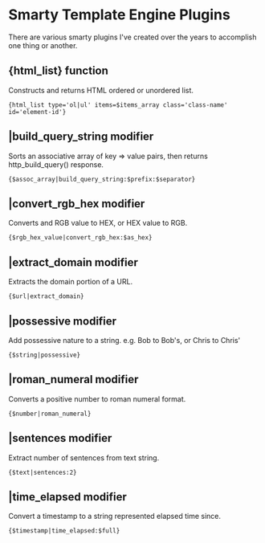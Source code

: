 # Smarty Template Engine Plugins

There are various smarty plugins I've created over the years to accomplish one thing or another.

## {html_list} function

Constructs and returns HTML ordered or unordered list.

    {html_list type='ol|ul' items=$items_array class='class-name' id='element-id'}

## |build_query_string modifier

Sorts an associative array of key => value pairs, then returns http_build_query() response.

    {$assoc_array|build_query_string:$prefix:$separator}

## |convert_rgb_hex modifier

Converts and RGB value to HEX, or HEX value to RGB.

    {$rgb_hex_value|convert_rgb_hex:$as_hex}

## |extract_domain modifier

Extracts the domain portion of a URL.

    {$url|extract_domain}

## |possessive modifier

Add possessive nature to a string.  e.g. Bob to Bob's, or Chris to Chris'

    {$string|possessive}

## |roman_numeral modifier

Converts a positive number to roman numeral format.

    {$number|roman_numeral}

## |sentences modifier

Extract number of sentences from text string.

    {$text|sentences:2}

## |time_elapsed modifier

Convert a timestamp to a string represented elapsed time since.

    {$timestamp|time_elapsed:$full}
